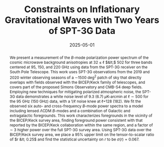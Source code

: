---
title: "Constraints on Inflationary Gravitational Waves with Two Years of SPT-3G Data"
collection: "publications"
category: "co_papers"
permalink: /publications/2025arXiv250502827Z
link: https://ui.adsabs.harvard.edu/abs/2025arXiv250502827Z/abstract
date: 2025-05-01
venue: "arXiv e-prints"
citation: "Foster, A., Chokshi, A., Anderson, A. J., et al. (2025), The Open Journal of Astrophysics, 8, 51."
abstract: "We present a measurement of the $B$-mode polarization power spectrum of the cosmic microwave background anisotropies at 32 $\\le$ $\\ell$ $&lt;$ 502 for three bands centered at 95, 150, and 220 GHz using data from the SPT-3G receiver on the South Pole Telescope. This work uses SPT-3G observations from the 2019 and 2020 winter observing seasons of a $\\sim$1500 deg$^2$ patch of sky that directly overlaps with fields observed with the BICEP/Keck family of telescopes, and covers part of the proposed Simons Observatory and CMB-S4 deep fields. Employing new techniques for mitigating polarized atmospheric noise, the SPT-3G data demonstrates a white noise level of 9.3 (6.7) $μ$K-arcmin at $\\ell \\sim 500$ for the 95 GHz (150 GHz) data, with a $1/\\ell$ noise knee at $\\ell$=128 (182). We fit the observed six auto- and cross-frequency $B$-mode power spectra to a model including lensed $Λ$CDM $B$-modes and a combination of Galactic and extragalactic foregrounds. This work characterizes foregrounds in the vicinity of the BICEP/Keck survey area, finding foreground power consistent with that reported by the BICEP/Keck collaboration within the same region, and a factor of $\\sim$ 3 higher power over the full SPT-3G survey area. Using SPT-3G data over the BICEP/Keck survey area, we place a 95% upper limit on the tensor-to-scalar ratio of $r &lt; 0.25$ and find the statistical uncertainty on $r$ to be $σ(r) = 0.067$."
---